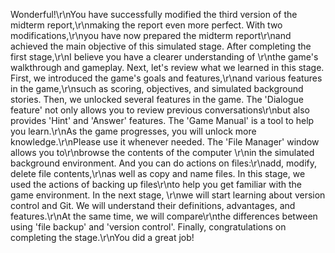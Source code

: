 Wonderful!\r\nYou have successfully modified the third version of the midterm report,\r\nmaking the report even more perfect.
With two modifications,\r\nyou have now prepared the midterm report\r\nand achieved the main objective of this simulated stage.
After completing the first stage,\r\nI believe you have a clearer understanding of \r\nthe game's walkthrough and gameplay.
Next, let's review what we learned in this stage.
First, we introduced the game's goals and features,\r\nand various features in the game,\r\nsuch as scoring, objectives, and simulated background stories.
Then, we unlocked several features in the game.
The 'Dialogue feature' not only allows you to review previous conversations\r\nbut also provides 'Hint' and 'Answer' features.
The 'Game Manual' is a tool to help you learn.\r\nAs the game progresses, you will unlock more knowledge.\r\nPlease use it whenever needed.
The 'File Manager' window allows you to\r\nbrowse the contents of the computer \r\nin the simulated background environment.
And you can do actions on files:\r\nadd, modify, delete file contents,\r\nas well as copy and name files.
In this stage, we used the actions of backing up files\r\nto help you get familiar with the game environment.
In the next stage, \r\nwe will start learning about version control and Git.
We will understand their definitions, advantages, and features.\r\nAt the same time, we will compare\r\nthe differences between using 'file backup' and 'version control'.
Finally, congratulations on completing the stage.\r\nYou did a great job!